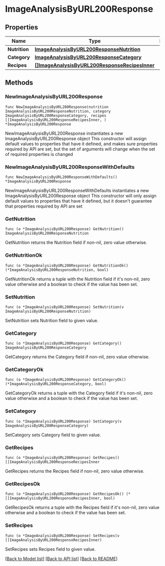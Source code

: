 # ImageAnalysisByURL200Response

## Properties

Name | Type | Description | Notes
------------ | ------------- | ------------- | -------------
**Nutrition** | [**ImageAnalysisByURL200ResponseNutrition**](ImageAnalysisByURL200ResponseNutrition.md) |  | 
**Category** | [**ImageAnalysisByURL200ResponseCategory**](ImageAnalysisByURL200ResponseCategory.md) |  | 
**Recipes** | [**[]ImageAnalysisByURL200ResponseRecipesInner**](ImageAnalysisByURL200ResponseRecipesInner.md) |  | 

## Methods

### NewImageAnalysisByURL200Response

`func NewImageAnalysisByURL200Response(nutrition ImageAnalysisByURL200ResponseNutrition, category ImageAnalysisByURL200ResponseCategory, recipes []ImageAnalysisByURL200ResponseRecipesInner, ) *ImageAnalysisByURL200Response`

NewImageAnalysisByURL200Response instantiates a new ImageAnalysisByURL200Response object
This constructor will assign default values to properties that have it defined,
and makes sure properties required by API are set, but the set of arguments
will change when the set of required properties is changed

### NewImageAnalysisByURL200ResponseWithDefaults

`func NewImageAnalysisByURL200ResponseWithDefaults() *ImageAnalysisByURL200Response`

NewImageAnalysisByURL200ResponseWithDefaults instantiates a new ImageAnalysisByURL200Response object
This constructor will only assign default values to properties that have it defined,
but it doesn't guarantee that properties required by API are set

### GetNutrition

`func (o *ImageAnalysisByURL200Response) GetNutrition() ImageAnalysisByURL200ResponseNutrition`

GetNutrition returns the Nutrition field if non-nil, zero value otherwise.

### GetNutritionOk

`func (o *ImageAnalysisByURL200Response) GetNutritionOk() (*ImageAnalysisByURL200ResponseNutrition, bool)`

GetNutritionOk returns a tuple with the Nutrition field if it's non-nil, zero value otherwise
and a boolean to check if the value has been set.

### SetNutrition

`func (o *ImageAnalysisByURL200Response) SetNutrition(v ImageAnalysisByURL200ResponseNutrition)`

SetNutrition sets Nutrition field to given value.


### GetCategory

`func (o *ImageAnalysisByURL200Response) GetCategory() ImageAnalysisByURL200ResponseCategory`

GetCategory returns the Category field if non-nil, zero value otherwise.

### GetCategoryOk

`func (o *ImageAnalysisByURL200Response) GetCategoryOk() (*ImageAnalysisByURL200ResponseCategory, bool)`

GetCategoryOk returns a tuple with the Category field if it's non-nil, zero value otherwise
and a boolean to check if the value has been set.

### SetCategory

`func (o *ImageAnalysisByURL200Response) SetCategory(v ImageAnalysisByURL200ResponseCategory)`

SetCategory sets Category field to given value.


### GetRecipes

`func (o *ImageAnalysisByURL200Response) GetRecipes() []ImageAnalysisByURL200ResponseRecipesInner`

GetRecipes returns the Recipes field if non-nil, zero value otherwise.

### GetRecipesOk

`func (o *ImageAnalysisByURL200Response) GetRecipesOk() (*[]ImageAnalysisByURL200ResponseRecipesInner, bool)`

GetRecipesOk returns a tuple with the Recipes field if it's non-nil, zero value otherwise
and a boolean to check if the value has been set.

### SetRecipes

`func (o *ImageAnalysisByURL200Response) SetRecipes(v []ImageAnalysisByURL200ResponseRecipesInner)`

SetRecipes sets Recipes field to given value.



[[Back to Model list]](../README.md#documentation-for-models) [[Back to API list]](../README.md#documentation-for-api-endpoints) [[Back to README]](../README.md)



